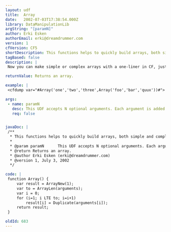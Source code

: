 ```yaml
---
layout: udf
title:  Array
date:   2002-07-03T17:38:54.000Z
library: DataManipulationLib
argString: "[paramN]"
author: Erki Esken
authorEmail: erki@dreamdrummer.com
version: 1
cfVersion: CF5
shortDescription: This functions helps to quickly build arrays, both simple and complex.
tagBased: false
description: |
 Now you can make simple or complex arrays with a one-liner in CF, just like with built-in shorthand syntax in many other programming languages. You can create simple 1D arrays with ease, or nest Array() functions to create complex 2D, 3D etc arrays.

returnValue: Returns an array.

example: |
 <cfdump var="#Array('one','two','three',Array('foo','bar','quux'))#">

args:
 - name: paramN
   desc: This UDF accepts N optional arguments. Each argument is added to the returned array.
   req: false


javaDoc: |
 /**
  * This functions helps to quickly build arrays, both simple and complex.
  * 
  * @param paramN      This UDF accepts N optional arguments. Each argument is added to the returned array. (Optional)
  * @return Returns an array. 
  * @author Erki Esken (erki@dreamdrummer.com) 
  * @version 1, July 3, 2002 
  */

code: |
 function Array() {
     var result = ArrayNew(1);
     var to = ArrayLen(arguments);
     var i = 0;
     for (i=1; i LTE to; i=i+1)
         result[i] = Duplicate(arguments[i]);
     return result;
 }

oldId: 683
---
```


